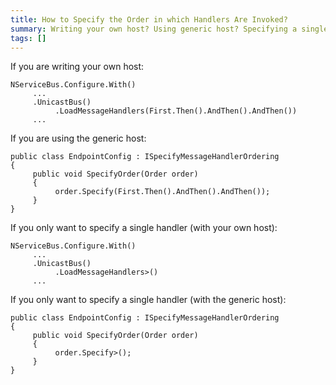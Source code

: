 ```yaml
---
title: How to Specify the Order in which Handlers Are Invoked?
summary: Writing your own host? Using generic host? Specifying a single handler?
tags: []
---
```


If you are writing your own host:

    NServiceBus.Configure.With()
         ...
         .UnicastBus()
              .LoadMessageHandlers(First.Then().AndThen().AndThen())
         ...

If you are using the generic host:

    public class EndpointConfig : ISpecifyMessageHandlerOrdering
    {
         public void SpecifyOrder(Order order)
         {
              order.Specify(First.Then().AndThen().AndThen());
         }
    }

If you only want to specify a single handler (with your own host):

    NServiceBus.Configure.With()
         ...
         .UnicastBus()
              .LoadMessageHandlers>()
         ...

If you only want to specify a single handler (with the generic host):

    public class EndpointConfig : ISpecifyMessageHandlerOrdering
    {
         public void SpecifyOrder(Order order)
         {
              order.Specify>();
         }
    }

